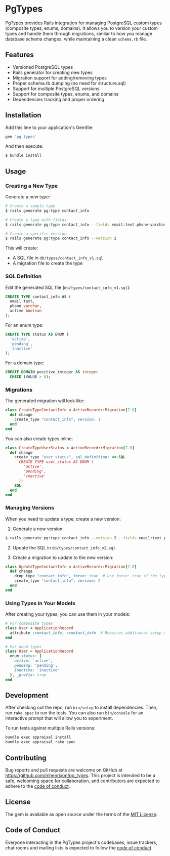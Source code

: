 # PgTypes

PgTypes provides Rails integration for managing PostgreSQL custom types (composite types, enums, domains). It allows you to version your custom types and handle them through migrations, similar to how you manage database schema changes, while maintaining a clean `schema.rb` file.

## Features

- Versioned PostgreSQL types
- Rails generator for creating new types
- Migration support for adding/removing types
- Proper schema.rb dumping (no need for structure.sql)
- Support for multiple PostgreSQL versions
- Support for composite types, enums, and domains
- Dependencies tracking and proper ordering

## Installation

Add this line to your application's Gemfile:

```ruby
gem 'pg_types'
```

And then execute:

```bash
$ bundle install
```

## Usage

### Creating a New Type

Generate a new type:

```bash
# Create a simple type
$ rails generate pg:type contact_info

# Create a type with fields
$ rails generate pg:type contact_info --fields email:text phone:varchar active:boolean

# Create a specific version
$ rails generate pg:type contact_info --version 2
```

This will create:
- A SQL file in `db/types/contact_info_v1.sql`
- A migration file to create the type

### SQL Definition

Edit the generated SQL file (`db/types/contact_info_v1.sql`):

```sql
CREATE TYPE contact_info AS (
  email text,
  phone varchar,
  active boolean
);
```

For an enum type:

```sql
CREATE TYPE status AS ENUM (
  'active',
  'pending',
  'inactive'
);
```

For a domain type:

```sql
CREATE DOMAIN positive_integer AS integer
  CHECK (VALUE > 0);
```

### Migrations

The generated migration will look like:

```ruby
class CreateTypeContactInfo < ActiveRecord::Migration[7.0]
  def change
    create_type "contact_info", version: 1
  end
end
```

You can also create types inline:

```ruby
class CreateTypeUserStatus < ActiveRecord::Migration[7.0]
  def change
    create_type "user_status", sql_definition: <<-SQL
      CREATE TYPE user_status AS ENUM (
        'active',
        'pending',
        'inactive'
      );
    SQL
  end
end
```

### Managing Versions

When you need to update a type, create a new version:

1. Generate a new version:
```bash
$ rails generate pg:type contact_info --version 2 --fields email:text phone:varchar active:boolean preferences:jsonb
```

2. Update the SQL in `db/types/contact_info_v2.sql`

3. Create a migration to update to the new version:
```ruby
class UpdateTypeContactInfo < ActiveRecord::Migration[7.0]
  def change
    drop_type "contact_info", force: true  # Use force: true if the type is used in tables
    create_type "contact_info", version: 2
  end
end
```

### Using Types in Your Models

After creating your types, you can use them in your models:

```ruby
# For composite types
class User < ApplicationRecord
  attribute :contact_info, :contact_info  # Requires additional setup with ActiveRecord
end

# For enum types
class User < ApplicationRecord
  enum status: {
    active: 'active',
    pending: 'pending',
    inactive: 'inactive'
  }, _prefix: true
end
```

## Development

After checking out the repo, run `bin/setup` to install dependencies. Then, run `rake spec` to run the tests. You can also run `bin/console` for an interactive prompt that will allow you to experiment.

To run tests against multiple Rails versions:

```bash
bundle exec appraisal install
bundle exec appraisal rake spec
```

## Contributing

Bug reports and pull requests are welcome on GitHub at https://github.com/mhenrixon/pg_types. This project is intended to be a safe, welcoming space for collaboration, and contributors are expected to adhere to the [code of conduct](https://github.com/mhenrixon/pg_types/blob/main/CODE_OF_CONDUCT.md).

## License

The gem is available as open source under the terms of the [MIT License](https://opensource.org/licenses/MIT).

## Code of Conduct

Everyone interacting in the PgTypes project's codebases, issue trackers, chat rooms and mailing lists is expected to follow the [code of conduct](https://github.com/mhenrixon/pg_types/blob/main/CODE_OF_CONDUCT.md).